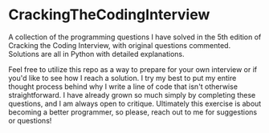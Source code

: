 # CrackingTheCodingInterview
A collection of the programming questions I have solved in the 5th edition of Cracking the Coding Interview, with original questions commented. Solutions are all in Python with detailed explanations. 

Feel free to utilize this repo as a way to prepare for your own interview or if you'd like to see how I reach a solution. I try my best to put my entire thought process behind why I write a line of code that isn't otherwise straightforward. I have already grown so much simply by completing these questions, and I am always open to critique. Ultimately this exercise is about becoming a better programmer, so please, reach out to me for suggestions or questions!
